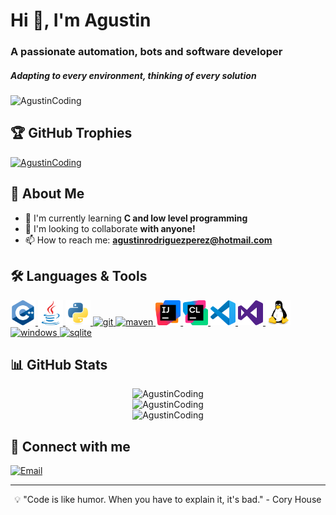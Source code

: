 # Hi 👋, I'm Agustin

### A passionate automation, bots and software developer
##### Adapting to every environment, thinking of every solution

<p align="left">
  <img src="https://komarev.com/ghpvc/?username=AgustinCoding&label=Profile%20views&color=0e75b6&style=flat" alt="AgustinCoding" />
</p>

## 🏆 GitHub Trophies
<p align="left">
  <a href="https://github.com/ryo-ma/github-profile-trophy">
    <img src="https://github-profile-trophy.vercel.app/api/?username=AgustinCoding&theme=flat&no-frame=false&no-bg=true&margin-w=4" alt="AgustinCoding" />
  </a>
</p>

## 🚀 About Me

- 🌱 I'm currently learning **C and low level programming**
- 👯 I'm looking to collaborate **with anyone!**
- 📫 How to reach me: **agustinrodriguezperez@hotmail.com**

## 🛠️ Languages & Tools

<p align="left">
  <!-- Programming Languages -->
  <a href="https://www.w3schools.com/cpp/" target="_blank" rel="noreferrer">
    <img src="https://raw.githubusercontent.com/devicons/devicon/master/icons/cplusplus/cplusplus-original.svg" alt="cplusplus" width="40" height="40"/>
  </a>
  <a href="https://www.java.com" target="_blank" rel="noreferrer">
    <img src="https://raw.githubusercontent.com/devicons/devicon/master/icons/java/java-original.svg" alt="java" width="40" height="40"/>
  </a>
  <a href="https://www.python.org" target="_blank" rel="noreferrer">
    <img src="https://raw.githubusercontent.com/devicons/devicon/master/icons/python/python-original.svg" alt="python" width="40" height="40"/>
  </a>
  
  <!-- Development Tools -->
  <a href="https://git-scm.com/" target="_blank" rel="noreferrer">
    <img src="https://www.vectorlogo.zone/logos/git-scm/git-scm-icon.svg" alt="git" width="40" height="40"/>
  </a>
  <a href="https://maven.apache.org/" target="_blank" rel="noreferrer">
    <img src="https://www.vectorlogo.zone/logos/apache_maven/apache_maven-icon.svg" alt="maven" width="40" height="40"/>
  </a>
  
  <!-- IDEs -->
  <a href="https://www.jetbrains.com/idea/" target="_blank" rel="noreferrer">
    <img src="https://raw.githubusercontent.com/devicons/devicon/master/icons/intellij/intellij-original.svg" alt="intellij" width="40" height="40"/>
  </a>
  <a href="https://www.jetbrains.com/clion/" target="_blank" rel="noreferrer">
    <img src="https://raw.githubusercontent.com/devicons/devicon/master/icons/clion/clion-original.svg" alt="clion" width="40" height="40"/>
  </a>
  <a href="https://code.visualstudio.com/" target="_blank" rel="noreferrer">
  <img src="https://raw.githubusercontent.com/devicons/devicon/master/icons/vscode/vscode-original.svg" alt="vscode" width="40" height="40"/>
  </a>
  <a href="https://visualstudio.microsoft.com/" target="_blank" rel="noreferrer">
  <img src="https://raw.githubusercontent.com/devicons/devicon/master/icons/visualstudio/visualstudio-plain.svg" alt="visualstudio" width="40" height="40"/>
  </a>
  
  <!-- Operating System -->
  <a href="https://www.linux.org/" target="_blank" rel="noreferrer">
    <img src="https://raw.githubusercontent.com/devicons/devicon/master/icons/linux/linux-original.svg" alt="linux" width="40" height="40"/>
  </a>
  <a href="https://www.microsoft.com/windows" target="_blank" rel="noreferrer">
  <img src="https://www.vectorlogo.zone/logos/microsoft/microsoft-icon.svg" alt="windows" width="40" height="40"/>
  </a>
  
  <!-- Database -->
  <a href="https://www.sqlite.org/" target="_blank" rel="noreferrer">
    <img src="https://www.vectorlogo.zone/logos/sqlite/sqlite-icon.svg" alt="sqlite" width="40" height="40"/>
  </a>

</p>

## 📊 GitHub Stats

<div align="center">
  <img src="https://github-readme-stats.vercel.app/api/top-langs?username=AgustinCoding&show_icons=true&locale=en&layout=compact&theme=default" alt="AgustinCoding" />
</div>

<div align="center">
  <img src="https://github-readme-stats.vercel.app/api?username=AgustinCoding&show_icons=true&locale=en&theme=default" alt="AgustinCoding" />
</div>

<div align="center">
  <img src="https://github-readme-streak-stats.herokuapp.com/?user=AgustinCoding&theme=default" alt="AgustinCoding" />
</div>

## 🤝 Connect with me

<p align="left">
  <a href="mailto:agustinrodriguezperez@hotmail.com">
    <img src="https://img.shields.io/badge/Email-D14836?style=for-the-badge&logo=gmail&logoColor=white" alt="Email"/>
  </a>
</p>

---
<p align="center">💡 "Code is like humor. When you have to explain it, it's bad." - Cory House</p>
